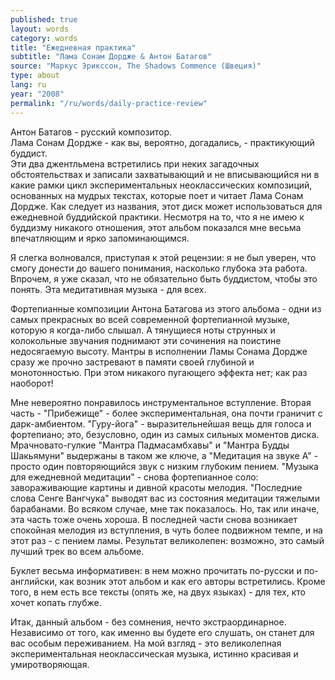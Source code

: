 ```yaml
---
published: true
layout: words
category: words
title: "Ежедневная практика"
subtitle: "Лама Сонам Дордже & Антон Батагов"
source: "Маркус Эрикссон, The Shadows Commence (Швеция)"
type: about
lang: ru
year: "2008"
permalink: "/ru/words/daily-practice-review"
---
```


 	
Антон Батагов - русский композитор.  
Лама Сонам Дордже - как вы, вероятно, догадались, - практикующий буддист.  
Эти два джентльмена встретились при неких загадочных обстоятельствах и записали захватывающий и не вписывающийся ни в какие рамки цикл экспериментальных неоклассических композиций, основанных на мудрых текстах, которые поет и читает Лама Сонам Дордже. Как следует из названия, этот диск может использоваться для ежедневной буддийской практики. Несмотря на то, что я не имею к буддизму никакого отношения, этот альбом показался мне весьма впечатляющим и ярко запоминающимся.

Я слегка волновался, приступая к этой рецензии: я не был уверен, что смогу донести до вашего понимания, насколько глубока эта работа. Впрочем, я уже сказал, что не обязательно быть буддистом, чтобы это понять. Эта медитативная музыка - для всех.

Фортепианные композиции Антона Батагова из этого альбома - одни из самых прекрасных во всей современной фортепианной музыке, которую я когда-либо слышал. А тянущиеся ноты струнных и колокольные звучания поднимают эти сочинения на поистине недосягаемую высоту. Мантры в исполнении Ламы Сонама Дордже сразу же прочно застревают в памяти своей глубиной и монотонностью. При этом никакого пугающего эффекта нет; как раз наоборот!

Мне невероятно понравилось инструментальное вступление. Вторая часть - "Прибежище" - более экспериментальная, она почти граничит с дарк-амбиентом. "Гуру-йога" - выразительнейшая вещь для голоса и фортепиано; это, безусловно, один из самых сильных моментов диска. Мрачновато-гулкие "Мантра Падмасамбхавы" и "Мантра Будды Шакьямуни" выдержаны в таком же ключе, а "Медитация на звуке А" - просто один повторяющийся звук с низким глубоким пением. "Музыка для ежедневной медитации" - снова фортепианное соло: завораживающие картины и дивной красоты мелодия. "Последние слова Сенге Вангчука" выводят вас из состояния медитации тяжелыми барабанами. Во всяком случае, мне так показалось. Но, так или иначе, эта часть тоже очень хороша. В последней части снова возникает спокойная мелодия из вступления, в чуть более подвижном темпе, и на этот раз - с пением ламы. Результат великолепен: возможно, это самый лучший трек во всем альбоме.

Буклет весьма информативен: в нем можно прочитать по-русски и по-английски, как возник этот альбом и как его авторы встретились. Кроме того, в нем есть все тексты (опять же, на двух языках) - для тех, кто хочет копать глубже.

Итак, данный альбом - без сомнения, нечто экстраординарное. Независимо от того, как именно вы будете его слушать, он станет для вас особым переживанием. На мой взгляд - это великолепная экспериментальная неоклассическая музыка, истинно красивая и умиротворяющая.